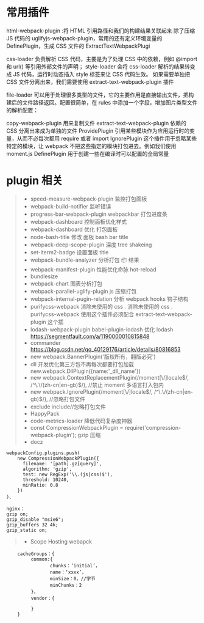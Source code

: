 # 常用插件

html-webpack-plugin :将 HTML 引用路径和我们的构建结果关联起来
除了压缩 JS 代码的 uglifyjs-webpack-plugin，常用的还有定义环境变量的 DefinePlugin，生成 CSS 文件的 ExtractTextWebpackPlugi

css-loader 负责解析 CSS 代码，主要是为了处理 CSS 中的依赖，例如 @import 和 url() 等引用外部文件的声明；
style-loader 会将 css-loader 解析的结果转变成 JS 代码，运行时动态插入 style 标签来让 CSS 代码生效。
如果需要单独把 CSS 文件分离出来，我们需要使用 extract-text-webpack-plugin 插件

file-loader 可以用于处理很多类型的文件，它的主要作用是直接输出文件，把构建后的文件路径返回。配置很简单，在 rules 中添加一个字段，增加图片类型文件的解析配置：

copy-webpack-plugin 用来复制文件
extract-text-webpack-plugin 依赖的 CSS 分离出来成为单独的文件
ProvidePlugin 引用某些模块作为应用运行时的变量，从而不必每次都用 require 或者 import
IgnorePlugin 这个插件用于忽略某些特定的模块，让 webpack 不把这些指定的模块打包进去。例如我们使用 moment.js
DefinePlugin 用于创建一些在编译时可以配置的全局常量

# plugin 相关

> - speed-measure-webpack-plugin 监控打包面板
> - webpack-build-notifier 监听错误
> - progress-bar-webpack-plugin webpackbar 打包进度条
> - webpack-dashboard 控制面板优化样式
> - webpack-dashboard 优化 打包面板
> - node-bash-title 修改 面板 bash bar title
> - webpack-deep-scope-plugin 深度 tree shakeing
> - set-iterm2-badge 设置面板 title
> - webpack-bundle-analyzer 分析打包 📦 结果
> - webpack-manifest-plugin 性能优化命脉 hot-reload
> - bundlesize
> - webpack-chart 图表分析打包
> - webpack-parallel-uglify-plugin js 压缩打包
> - webpack-internal-pugin-relation 分析 webpack hooks 钩子结构
> - purifycss-webpack 消除未使用的 css . 消除未使用的 css . purifycss-webpack 使用这个插件必须配合 extract-text-webpack-plugin 这个插
> - lodash-webpack-plugin babel-plugin-lodash 优化 lodash https://segmentfault.com/a/1190000010815848
> - commander https://blog.csdn.net/qq_40129176/article/details/80816853
> - new webpack.BannerPlugin('版权所有，翻版必究')
> - dll 开发优化第三方包不再每次都要打包加载 new.webpack.DllPlugin({name:'\_dll_name'})
> - new webpack.ContextReplacementPlugin(/moment[\\\/]locale$/, /^\.\/(zh-cn|en-gb)$/), //禁止 moment 多语言打入包内
> - new webpack.IgnorePlugin(/moment[\\\/]locale$/, /^\.\/(zh-cn|en-gb)$/), //忽略打包文件
> - exclude include//忽略打包文件
> - HappyPack
> - code-metrics-loader 降低代码复杂度神器
> - const CompressionWebpackPlugin = require('compression-webpack-plugin'); gzip 压缩
> - docz

```code
webpackConfig.plugins.push(
    new CompressionWebpackPlugin({
      filename: '[path].gz[query]',
      algorithm: 'gzip',
      test: new RegExp('\\.(js|css)$'),
      threshold: 10240,
      minRatio: 0.8
    })
)、

nginx：
gzip on;
gzip_disable "msie6";
gzip_buffers 32 4k;
gzip_static on;
```

> - Scope Hosting webapck

        cacheGroups：{
             common:{
                    chunks：‘initial’，
                    name：‘xxxx’，
                    minSize：0，//字节
                    minChunks：2
             }，
             vendor：{

             }
        }
